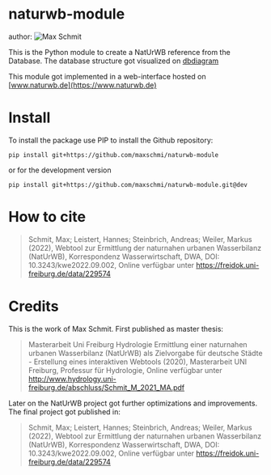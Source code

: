 # naturwb-module

author: ![Max Schmit](https://github.com/maxschmi)

This is the Python module to create a NatUrWB reference from the Database. The database structure got visualized on [dbdiagram](https://dbdiagram.io/d/63a48df999cb1f3b55a30e7d)

This module got implemented in a web-interface hosted on [www.naturwb.de](https://www.naturwb.de)

# Install
To install the package use PIP to install the Github repository:

```
pip install git+https://github.com/maxschmi/naturwb-module
```

or for the development version

```
pip install git+https://github.com/maxschmi/naturwb-module.git@dev
```

# How to cite
> Schmit, Max; Leistert, Hannes; Steinbrich, Andreas; Weiler, Markus (2022), Webtool zur Ermittlung der naturnahen urbanen Wasserbilanz (NatUrWB), Korrespondenz Wasserwirtschaft, DWA, DOI: 10.3243/kwe2022.09.002, Online verfügbar unter https://freidok.uni-freiburg.de/data/229574

# Credits
This is the work of Max Schmit. First published as master thesis:
> Masterarbeit Uni Freiburg Hydrologie Ermittlung einer naturnahen urbanen Wasserbilanz (NatUrWB) als Zielvorgabe für deutsche Städte - Erstellung eines interaktiven Webtools (2020), Masterarbeit UNI Freiburg, Professur für Hydrologie, Online verfügbar unter http://www.hydrology.uni-freiburg.de/abschluss/Schmit_M_2021_MA.pdf

Later on the NatUrWB project got further optimizations and improvements. The final project got published in:
> Schmit, Max; Leistert, Hannes; Steinbrich, Andreas; Weiler, Markus (2022), Webtool zur Ermittlung der naturnahen urbanen Wasserbilanz (NatUrWB), Korrespondenz Wasserwirtschaft, DWA, DOI: 10.3243/kwe2022.09.002, Online verfügbar unter https://freidok.uni-freiburg.de/data/229574